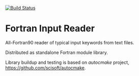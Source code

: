 [![Build Status](https://travis-ci.org/miroi/fortran_input_reader.svg?branch=master)](https://travis-ci.org/miroi/fortran_input_reader/builds)

Fortran Input Reader
====================

All-Fortran90 reader of typical input keywords from text files.

Distributed as standalone Fortran module library.

Library buildup and testing is based on *autocmake* project, https://github.com/scisoft/autocmake.
